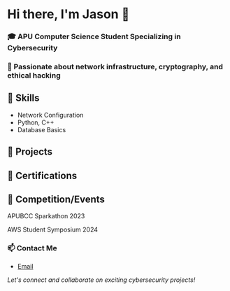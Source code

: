 # Hi there, I'm Jason 👋

### 🎓 APU Computer Science Student Specializing in Cybersecurity
### 🔐 Passionate about network infrastructure, cryptography, and ethical hacking

## 🔧 Skills
- Network Configuration
- Python, C++
- Database Basics

## 📂 Projects

## 📜 Certifications

## 🥇 Competition/Events
APUBCC Sparkathon 2023

AWS Student Symposium 2024

### 📫 Contact Me 
- [Email](jasontan9198@gmail.com)

*Let's connect and collaborate on exciting cybersecurity projects!*
